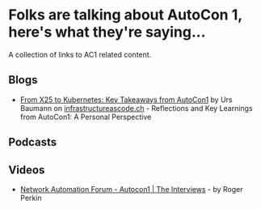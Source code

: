 # Folks are talking about AutoCon 1, here's what they're saying...

A collection of links to AC1 related content.

## Blogs
-   [From X25 to Kubernetes: Key Takeaways from AutoCon1](https://infrastructureascode.ch/autocon1.html) by Urs Baumann on [infrastructureascode.ch](http://infrastructureascode.ch) - Reflections and Key Learnings from AutoCon1: A Personal Perspective

## Podcasts

## Videos
-   [Network Automation Forum - Autocon1 | The Interviews](https://www.youtube.com/watch?v=zJ6YE7iFAhA) - by Roger Perkin
